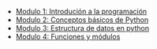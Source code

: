 


* [Modulo 1: Introdución a la programación]()
* [Modulo 2: Conceptos básicos de Python]()
* [Modulo 3: Estructura de datos en python]()
* [Modulo 4: Funciones y módulos]()

